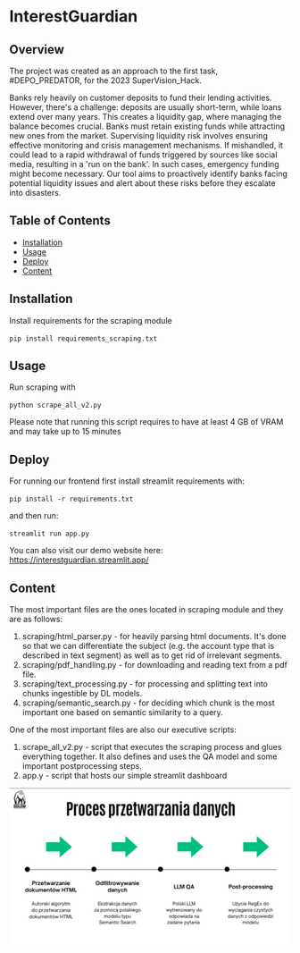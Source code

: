 # InterestGuardian

## Overview

The project was created as an approach to the first task, #DEPO_PREDATOR, for the 2023 SuperVision_Hack.

Banks rely heavily on customer deposits to fund their lending activities. However, there's a challenge: deposits are usually short-term, while loans extend over many years. This creates a liquidity gap, where managing the balance becomes crucial. Banks must retain existing funds while attracting new ones from the market. Supervising liquidity risk involves ensuring effective monitoring and crisis management mechanisms. If mishandled, it could lead to a rapid withdrawal of funds triggered by sources like social media, resulting in a 'run on the bank'. In such cases, emergency funding might become necessary. Our tool aims to proactively identify banks facing potential liquidity issues and alert about these risks before they escalate into disasters.
## Table of Contents

- [Installation](#installation)
- [Usage](#usage)
- [Deploy](#deploy)
- [Content](#content)

## Installation

Install requirements for the scraping module

`pip install requirements_scraping.txt`

## Usage

Run scraping with 

`python scrape_all_v2.py`

Please note that running this script requires to have at least 4 GB of VRAM and may take up to 15 minutes 

## Deploy

For running our frontend first install streamlit requirements with:

`pip install -r requirements.txt`

and then run:

`streamlit run app.py`

You can also visit our demo website here: https://interestguardian.streamlit.app/

## Content

The most important files are the ones located in scraping module and they are as follows:
1. scraping/html_parser.py - for heavily parsing html documents. It's done so that we can differentiate the subject (e.g. the account type that is described in text segment) as well as to get rid of irrelevant segments.
2. scraping/pdf_handling.py - for downloading and reading text from a pdf file.
3. scraping/text_processing.py - for processing and splitting text into chunks ingestible by DL models.
4. scraping/semantic_search.py - for deciding which chunk is the most important one based on semantic similarity to a query.

One of the most important files are also our executive scripts:
1. scrape_all_v2.py - script that executes the scraping process and glues everything together. It also defines and uses the QA model and some important postprocessing steps.
2. app.y - script that hosts our simple streamlit dashboard

![How our data scraping/mining process looks like](img/process.png)
